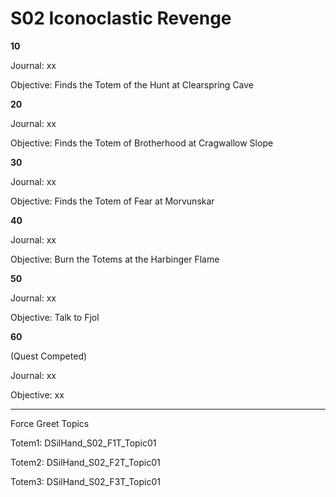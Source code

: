 # S02 Iconoclastic Revenge

**10**

Journal:
xx

Objective:
Finds the Totem of the Hunt at Clearspring Cave


**20**

Journal:
xx

Objective:
Finds the Totem of Brotherhood at Cragwallow Slope


**30**

Journal:
xx

Objective:
Finds the Totem of Fear at Morvunskar


**40**

Journal:
xx

Objective:
Burn the Totems at the Harbinger Flame


**50**

Journal:
xx

Objective:
Talk to Fjol

**60**

(Quest Competed)

Journal:
xx

Objective:
xx


------------------------------------------------

Force Greet Topics

Totem1: DSilHand_S02_F1T_Topic01

Totem2: DSilHand_S02_F2T_Topic01

Totem3: DSilHand_S02_F3T_Topic01





